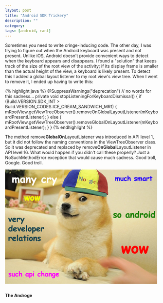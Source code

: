 ```yaml
---
layout: post
title: "Android SDK Trickery"
description: ""
category: 
tags: [android, rant]
---
```


Sometimes you need to write cringe-inducing code. The other day, I was trying to figure out when the Android keyboard was present and not present. Unlike iOS, Android doesn't provide convenient ways to detect when the keyboard appears and disappears. I found a "solution" that keeps track of the size of the root view of the activity; if its display frame is smaller than the actual height of the view, a keyboard is likely present. To detect this I added a global layout listener to my root view's view tree. When I went to remove it, I ended up having to write this:

{% highlight java %}
@SuppressWarnings("deprecation") // no words for this sadness...
private void stopListeningForKeyboardDismissal() {
    if (Build.VERSION.SDK_INT > Build.VERSION_CODES.ICE_CREAM_SANDWICH_MR1) {
        mRootView.getViewTreeObserver().removeOnGlobalLayoutListener(mKeyboardPresentListener);
    } else {
        mRootView.getViewTreeObserver().removeGlobalOnLayoutListener(mKeyboardPresentListener);
    }
}
{% endhighlight %}

The method remove**GlobalOn**LayoutListener was introduced in API level 1, but it did not follow the naming conventions in the ViewTreeObserver class. So it was deprecated and replaced by remove**OnGlobal**LayoutListener in API level 16. What would happen if you didn't call these properly? Just a NoSuchMethodError exception that would cause much sadness. Good troll, Google. Good troll. 

<div>
	<img class="rounded-corners" style="max-width: 500px; border: 0px; margin-bottom: 10px;" src="/assets/images/posts/2013-12-24/androge.png"/>
	<p class="caption-text" style="line-height: 1.5em; font-size: 1em;"><b>The Androge</b></p>
</div>